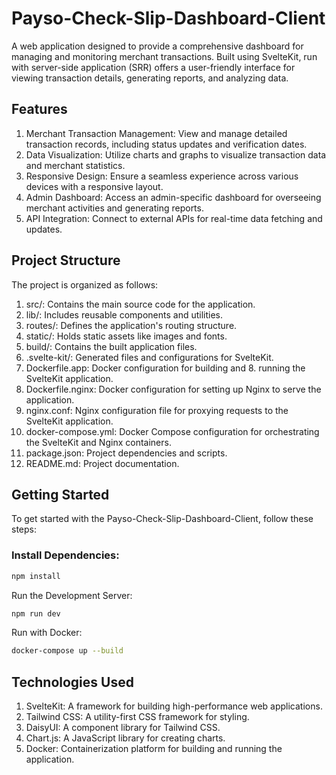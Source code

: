 # Payso-Check-Slip-Dashboard-Client

A web application designed to provide a comprehensive dashboard for managing and monitoring merchant transactions. Built using SvelteKit, run with server-side application (SRR) offers a user-friendly interface for viewing transaction details, generating reports, and analyzing data.

## Features
1. Merchant Transaction Management: View and manage detailed transaction records, including status updates and verification dates.
2. Data Visualization: Utilize charts and graphs to visualize transaction data and merchant statistics.
3. Responsive Design: Ensure a seamless experience across various devices with a responsive layout.
4. Admin Dashboard: Access an admin-specific dashboard for overseeing merchant activities and generating reports.
5. API Integration: Connect to external APIs for real-time data fetching and updates.

## Project Structure
The project is organized as follows:

1. src/: Contains the main source code for the application.
2. lib/: Includes reusable components and utilities.
3. routes/: Defines the application's routing structure.
4. static/: Holds static assets like images and fonts.
5. build/: Contains the built application files.
6. .svelte-kit/: Generated files and configurations for SvelteKit.
7. Dockerfile.app: Docker configuration for building and 8. running the SvelteKit application.
9. Dockerfile.nginx: Docker configuration for setting up Nginx to serve the application.
10. nginx.conf: Nginx configuration file for proxying requests to the SvelteKit application.
11. docker-compose.yml: Docker Compose configuration for orchestrating the SvelteKit and Nginx containers.
12. package.json: Project dependencies and scripts.
13. README.md: Project documentation.

## Getting Started
To get started with the Payso-Check-Slip-Dashboard-Client, follow these steps:

### Install Dependencies:
```sh
npm install
```

Run the Development Server:
```sh
npm run dev
```

Run with Docker:
```sh
docker-compose up --build
```

## Technologies Used
1.  SvelteKit: A framework for building high-performance web applications.
2. Tailwind CSS: A utility-first CSS framework for styling.
3. DaisyUI: A component library for Tailwind CSS.
4. Chart.js: A JavaScript library for creating charts.
5. Docker: Containerization platform for building and running the application.
<!-- Nginx: A web server used for serving the application and proxying requests. -->
